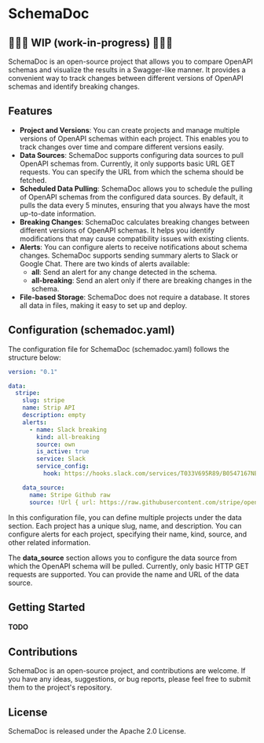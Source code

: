 # SchemaDoc


## 🚧🚧🚧 WIP (work-in-progress) 🚧🚧🚧
SchemaDoc is an open-source project that allows you to compare OpenAPI schemas and visualize the results in a
Swagger-like manner. It provides a convenient way to track changes between different versions of OpenAPI schemas and
identify breaking changes.

## Features

- **Project and Versions**: You can create projects and manage multiple versions of OpenAPI schemas within each project.
  This enables you to track changes over time and compare different versions easily.
- **Data Sources**: SchemaDoc supports configuring data sources to pull OpenAPI schemas from. Currently, it only supports
  basic URL GET requests. You can specify the URL from which the schema should be fetched.
- **Scheduled Data Pulling**: SchemaDoc allows you to schedule the pulling of OpenAPI schemas from the configured data
  sources. By default, it pulls the data every 5 minutes, ensuring that you always have the most up-to-date information.
- **Breaking Changes**: SchemaDoc calculates breaking changes between different versions of OpenAPI schemas. It helps you
  identify modifications that may cause compatibility issues with existing clients.
- **Alerts**: You can configure alerts to receive notifications about schema changes. SchemaDoc supports sending summary
  alerts to Slack or Google Chat. There are two kinds of alerts available:
    - **all**: Send an alert for any change detected in the schema.
    - **all-breaking**: Send an alert only if there are breaking changes in the schema.
- **File-based Storage**: SchemaDoc does not require a database. It stores all data in files, making it easy to set up and
  deploy.

## Configuration (schemadoc.yaml)

The configuration file for SchemaDoc (schemadoc.yaml) follows the structure below:

```yaml
version: "0.1"

data:
  stripe:
    slug: stripe
    name: Strip API
    description: empty
    alerts:
      - name: Slack breaking
        kind: all-breaking
        source: own
        is_active: true
        service: Slack
        service_config:
          hook: https://hooks.slack.com/services/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

    data_source:
      name: Stripe Github raw
      source: !Url { url: https://raw.githubusercontent.com/stripe/openapi/master/openapi/spec3.json }
```

In this configuration file, you can define multiple projects under the data section. Each project has a unique slug,
name, and description. You can configure alerts for each project, specifying their name, kind, source, and other related
information.

The **data_source** section allows you to configure the data source from which the OpenAPI schema will be pulled.
Currently, only basic HTTP GET requests are supported. You can provide the name and URL of the data source.

## Getting Started

#### TODO

## Contributions

SchemaDoc is an open-source project, and contributions are welcome. If you have any ideas, suggestions, or bug reports,
please feel free to submit them to the project's repository.

## License

SchemaDoc is released under the Apache 2.0 License.